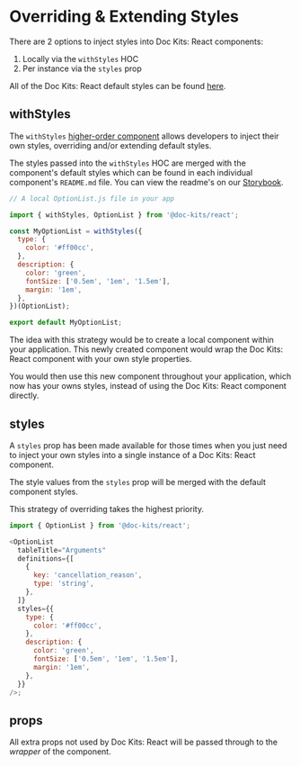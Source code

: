 # Overriding & Extending Styles

There are 2 options to inject styles into Doc Kits: React components:

1. Locally via the `withStyles` HOC
2. Per instance via the `styles` prop

All of the Doc Kits: React default styles can be found [here](https://github.com/doc-kits/react/blob/master/src/toolkit/theme.ts).

## withStyles

The `withStyles` [higher-order component](https://reactjs.org/docs/higher-order-components.html) allows developers to inject their own styles, overriding and/or extending default styles.

The styles passed into the `withStyles` HOC are merged with the component's default styles which can be found in each individual component's `README.md` file. You can view the readme's on our [Storybook](https://doc-kits.github.io/react/).

```js
// A local OptionList.js file in your app

import { withStyles, OptionList } from '@doc-kits/react';

const MyOptionList = withStyles({
  type: {
    color: '#ff00cc',
  },
  description: {
    color: 'green',
    fontSize: ['0.5em', '1em', '1.5em'],
    margin: '1em',
  },
})(OptionList);

export default MyOptionList;
```

The idea with this strategy would be to create a local component within your application. This newly created component would wrap the Doc Kits: React component with your own style properties.

You would then use this new component throughout your application, which now has your owns styles, instead of using the Doc Kits: React component directly.

## styles

A `styles` prop has been made available for those times when you just need to inject your own styles into a single instance of a Doc Kits: React component.

The style values from the `styles` prop will be merged with the default component styles.

This strategy of overriding takes the highest priority.

```js
import { OptionList } from '@doc-kits/react';

<OptionList
  tableTitle="Arguments"
  definitions={[
    {
      key: 'cancellation_reason',
      type: 'string',
    },
  ]}
  styles={{
    type: {
      color: '#ff00cc',
    },
    description: {
      color: 'green',
      fontSize: ['0.5em', '1em', '1.5em'],
      margin: '1em',
    },
  }}
/>;
```

## props

All extra props not used by Doc Kits: React will be passed through to the _wrapper_ of the component.
